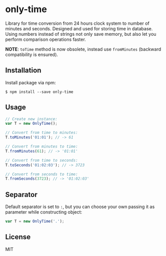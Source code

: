 # only-time
Library for time conversion from 24 hours clock system to number of minutes and seconds.
Designed and used for storing time in database.
Using numbers instead of strings not only save memory, but also let you perform comparison operations faster.

**NOTE**: `toTime` method is now obsolete, instead use `fromMinutes` (backward compatibility is ensured).

## Installation
Install package via npm:
```
$ npm install --save only-time
```

## Usage
```javascript
// Create new instance:
var T = new OnlyTime();

// Convert from time to minutes:
T.toMinutes('01:01'); // -> 61

// Convert from minutes to time:
T.fromMinutes(61); // -> '01:01'

// Convert from time to seconds:
T.toSeconds('01:02:03'); // -> 3723

// Convert from seconds to time:
T.fromSeconds(3723); // -> '01:02:03'
```

## Separator
Default separator is set to `:`, but you can choose your own passing it as parameter while constructing object:
```javascript
var T = new OnlyTime('.');
```

## License
MIT
